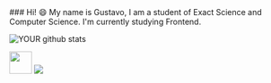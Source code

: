 <link rel="stylesheet" type="text/css" href="style.css" />
### 
Hi! 😄 
My name is Gustavo, I am a student of Exact Science and Computer Science. I'm currently studying Frontend.


![YOUR github stats](https://github-readme-stats.vercel.app/api?username=GustaRM)


<img style="width:40px;height=40px" src="https://cdn.jsdelivr.net/gh/devicons/devicon/icons/html5/html5-plain-wordmark.svg" />
<img src="https://cdn.jsdelivr.net/gh/devicons/devicon/icons/css3/css3-plain-wordmark.svg" />




          